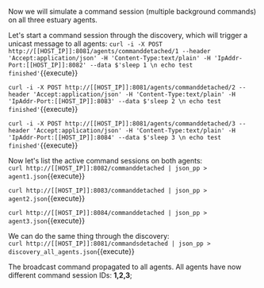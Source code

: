 Now we will simulate a command session (multiple background commands) on all three estuary agents.

Let's start a command session through the discovery, which will trigger a unicast message to all agents: 
`curl -i -X POST http://[[HOST_IP]]:8081/agents/commanddetached/1 --header 'Accept:application/json' -H 'Content-Type:text/plain' -H 'IpAddr-Port:[[HOST_IP]]:8082' --data $'sleep 1 \n echo test finished'`{{execute}}

`curl -i -X POST http://[[HOST_IP]]:8081/agents/commanddetached/2 --header 'Accept:application/json' -H 'Content-Type:text/plain' -H 'IpAddr-Port:[[HOST_IP]]:8083' --data $'sleep 2 \n echo test finished'`{{execute}}

`curl -i -X POST http://[[HOST_IP]]:8081/agents/commanddetached/3 --header 'Accept:application/json' -H 'Content-Type:text/plain' -H 'IpAddr-Port:[[HOST_IP]]:8084' --data $'sleep 3 \n echo test finished'`{{execute}}

Now let's list the active command sessions on both agents:  
`curl http://[[HOST_IP]]:8082/commanddetached | json_pp > agent1.json`{{execute}}

`curl http://[[HOST_IP]]:8083/commanddetached | json_pp > agent2.json`{{execute}}

`curl http://[[HOST_IP]]:8084/commanddetached | json_pp > agent3.json`{{execute}}

We can do the same thing through the discovery:  
`curl http://[[HOST_IP]]:8081/commandsdetached | json_pp > discovery_all_agents.json`{{execute}}

The broadcast command propagated to all agents. All agents have now different command session IDs: **1,2,3**;
